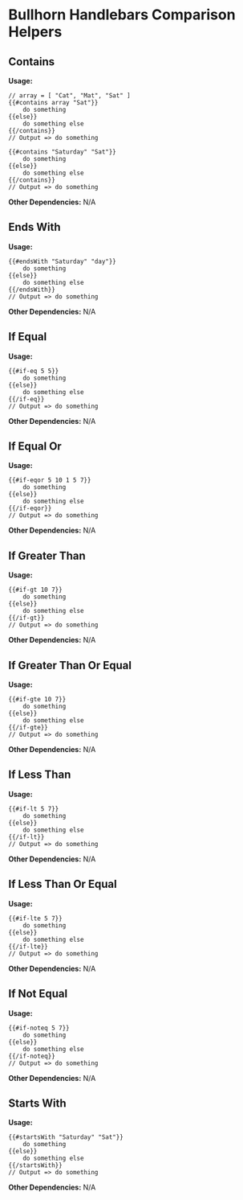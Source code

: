 # Bullhorn Handlebars Comparison Helpers

## Contains

**Usage:**

    // array = [ "Cat", "Mat", "Sat" ]
    {{#contains array "Sat"}}
        do something
    {{else}}
        do something else
    {{/contains}}
    // Output => do something

    {{#contains "Saturday" "Sat"}}
        do something
    {{else}}
        do something else
    {{/contains}}
    // Output => do something

**Other Dependencies:** N/A

## Ends With

**Usage:**

    {{#endsWith "Saturday" "day"}}
        do something
    {{else}}
        do something else
    {{/endsWith}}
    // Output => do something

**Other Dependencies:** N/A

## If Equal

**Usage:**

    {{#if-eq 5 5}}
        do something
    {{else}}
        do something else
    {{/if-eq}}
    // Output => do something

**Other Dependencies:** N/A

## If Equal Or

**Usage:**

    {{#if-eqor 5 10 1 5 7}}
        do something
    {{else}}
        do something else
    {{/if-eqor}}
    // Output => do something

**Other Dependencies:** N/A

## If Greater Than 

**Usage:**

    {{#if-gt 10 7}}
        do something
    {{else}}
        do something else
    {{/if-gt}}
    // Output => do something

**Other Dependencies:** N/A

## If Greater Than Or Equal

**Usage:**

    {{#if-gte 10 7}}
        do something
    {{else}}
        do something else
    {{/if-gte}}
    // Output => do something

**Other Dependencies:** N/A

## If Less Than

**Usage:**

    {{#if-lt 5 7}}
        do something
    {{else}}
        do something else
    {{/if-lt}}
    // Output => do something

**Other Dependencies:** N/A

## If Less Than Or Equal

**Usage:**

    {{#if-lte 5 7}}
        do something
    {{else}}
        do something else
    {{/if-lte}}
    // Output => do something

**Other Dependencies:** N/A

## If Not Equal

**Usage:**

    {{#if-noteq 5 7}}
        do something
    {{else}}
        do something else
    {{/if-noteq}}
    // Output => do something

**Other Dependencies:** N/A

## Starts With

**Usage:**

    {{#startsWith "Saturday" "Sat"}}
        do something
    {{else}}
        do something else
    {{/startsWith}}
    // Output => do something

**Other Dependencies:** N/A
